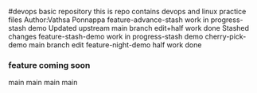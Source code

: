#devops basic repository
this is repo contains devops and linux practice files
Author:Vathsa Ponnappa
feature-advance-stash
work in progress-stash demo Updated upstream
main branch edit+half work done
 Stashed changes
feature-stash-demo
work in progress-stash demo
 cherry-pick-demo
main branch edit 
 feature-night-demo
half work done

### feature coming soon
 main
 main
main
 main
